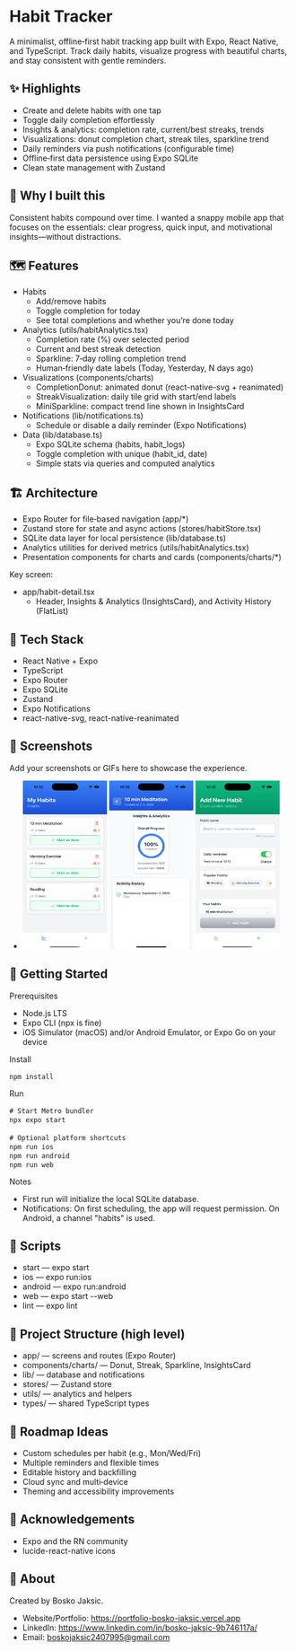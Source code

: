 # Habit Tracker

A minimalist, offline‑first habit tracking app built with Expo, React Native, and TypeScript. Track daily habits, visualize progress with beautiful charts, and stay consistent with gentle reminders.


## ✨ Highlights
- Create and delete habits with one tap
- Toggle daily completion effortlessly
- Insights & analytics: completion rate, current/best streaks, trends
- Visualizations: donut completion chart, streak tiles, sparkline trend
- Daily reminders via push notifications (configurable time)
- Offline‑first data persistence using Expo SQLite
- Clean state management with Zustand

## 🎯 Why I built this
Consistent habits compound over time. I wanted a snappy mobile app that focuses on the essentials: clear progress, quick input, and motivational insights—without distractions.

## 🗺️ Features
- Habits
  - Add/remove habits
  - Toggle completion for today
  - See total completions and whether you’re done today
- Analytics (utils/habitAnalytics.tsx)
  - Completion rate (%) over selected period
  - Current and best streak detection
  - Sparkline: 7‑day rolling completion trend
  - Human‑friendly date labels (Today, Yesterday, N days ago)
- Visualizations (components/charts)
  - CompletionDonut: animated donut (react-native-svg + reanimated)
  - StreakVisualization: daily tile grid with start/end labels
  - MiniSparkline: compact trend line shown in InsightsCard
- Notifications (lib/notifications.ts)
  - Schedule or disable a daily reminder (Expo Notifications)
- Data (lib/database.ts)
  - Expo SQLite schema (habits, habit_logs)
  - Toggle completion with unique (habit_id, date)
  - Simple stats via queries and computed analytics

## 🏗️ Architecture
- Expo Router for file‑based navigation (app/*)
- Zustand store for state and async actions (stores/habitStore.tsx)
- SQLite data layer for local persistence (lib/database.ts)
- Analytics utilities for derived metrics (utils/habitAnalytics.tsx)
- Presentation components for charts and cards (components/charts/*)

Key screen:
- app/habit-detail.tsx
  - Header, Insights & Analytics (InsightsCard), and Activity History (FlatList)

## 🧰 Tech Stack
- React Native + Expo
- TypeScript
- Expo Router
- Expo SQLite
- Zustand
- Expo Notifications
- react-native-svg, react-native-reanimated

## 📸 Screenshots
Add your screenshots or GIFs here to showcase the experience.
- <img src="images/home.png" alt="Home screen" width="150" height="300" />
  <img src="images/detail.png" alt="Habit detail with analytics" width="150" height="300" />
  <img src="images/notifications.png" alt="Reminder example" width="150" height="300" />
## 🚀 Getting Started
Prerequisites
- Node.js LTS
- Expo CLI (npx is fine)
- iOS Simulator (macOS) and/or Android Emulator, or Expo Go on your device

Install
```
npm install
```

Run
```
# Start Metro bundler
npx expo start

# Optional platform shortcuts
npm run ios
npm run android
npm run web
```

Notes
- First run will initialize the local SQLite database.
- Notifications: On first scheduling, the app will request permission. On Android, a channel "habits" is used.

## 🧪 Scripts
- start — expo start
- ios — expo run:ios
- android — expo run:android
- web — expo start --web
- lint — expo lint

## 📂 Project Structure (high level)
- app/ — screens and routes (Expo Router)
- components/charts/ — Donut, Streak, Sparkline, InsightsCard
- lib/ — database and notifications
- stores/ — Zustand store
- utils/ — analytics and helpers
- types/ — shared TypeScript types

## 🔮 Roadmap Ideas
- Custom schedules per habit (e.g., Mon/Wed/Fri)
- Multiple reminders and flexible times
- Editable history and backfilling
- Cloud sync and multi‑device
- Theming and accessibility improvements

## 🙌 Acknowledgements
- Expo and the RN community
- lucide-react-native icons

## 👤 About
Created by Bosko Jaksic.
- Website/Portfolio: https://portfolio-bosko-jaksic.vercel.app
- LinkedIn: https://www.linkedin.com/in/bosko-jaksic-9b746117a/
- Email: boskojaksic2407995@gmail.com
